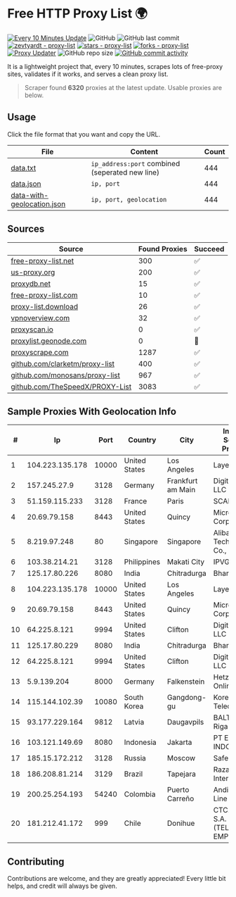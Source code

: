 
# Free HTTP Proxy List 🌍

[![Every 10 Minutes Update](https://github.com/mertguvencli/http-proxy-list/actions/workflows/main.yml/badge.svg?branch=main)](https://github.com/mertguvencli/http-proxy-list/actions/workflows/main.yml)
![GitHub](https://img.shields.io/github/license/mertguvencli/http-proxy-list)
![GitHub last commit](https://img.shields.io/github/last-commit/mertguvencli/http-proxy-list)
[![zevtyardt - proxy-list](https://img.shields.io/static/v1?label=zevtyardt&message=proxy-list&color=blue&logo=github)](https://github.com/zevtyardt/proxy-list "Go to GitHub repo")
[![stars - proxy-list](https://img.shields.io/github/stars/zevtyardt/proxy-list?style=social)](https://github.com/zevtyardt/proxy-list)
[![forks - proxy-list](https://img.shields.io/github/forks/zevtyardt/proxy-list?style=social)](https://github.com/zevtyardt/proxy-list)
[![Proxy Updater](https://github.com/zevtyardt/proxy-list/workflows/Proxy%20Updater/badge.svg)](https://github.com/zevtyardt/proxy-list/actions?query=workflow:"Proxy+Updater")
![GitHub repo size](https://img.shields.io/github/repo-size/zevtyardt/proxy-list)
[![GitHub commit activity](https://img.shields.io/github/commit-activity/m/zevtyardt/proxy-list?logo=commits)](https://github.com/zevtyardt/proxy-list/commits/main)

It is a lightweight project that, every 10 minutes, scrapes lots of free-proxy sites, validates if it works, and serves a clean proxy list.

> Scraper found **6320** proxies at the latest update. Usable proxies are below.

## Usage

Click the file format that you want and copy the URL.

|File|Content|Count|
|----|-------|-----|
|[data.txt](https://raw.githubusercontent.com/mertguvencli/http-proxy-list/main/proxy-list/data.txt)|`ip_address:port` combined (seperated new line)|444|
|[data.json](https://raw.githubusercontent.com/mertguvencli/http-proxy-list/main/proxy-list/data.json)|`ip, port`|444|
|[data-with-geolocation.json](https://raw.githubusercontent.com/mertguvencli/http-proxy-list/main/proxy-list/data-with-geolocation.json)|`ip, port, geolocation`|444|

## Sources

|Source|Found Proxies|Succeed|
|------|-------------|-------|
|[free-proxy-list.net](https://free-proxy-list.net)|300|✅|
|[us-proxy.org](https://www.us-proxy.org)|200|✅|
|[proxydb.net](http://proxydb.net)|15|✅|
|[free-proxy-list.com](https://free-proxy-list.com/?page=&port=&type%5B%5D=http&type%5B%5D=https&up_time=0&search=Search)|10|✅|
|[proxy-list.download](https://www.proxy-list.download/HTTP)|26|✅|
|[vpnoverview.com](https://vpnoverview.com/privacy/anonymous-browsing/free-proxy-servers)|32|✅|
|[proxyscan.io](https://www.proxyscan.io)|0|✅|
|[proxylist.geonode.com](https://proxylist.geonode.com/api/proxy-list?limit=300&page=1&sort_by=lastChecked&sort_type=desc&protocols=http,https)|0|🚫|
|[proxyscrape.com](https://api.proxyscrape.com/v2/?request=displayproxies&protocol=http&timeout=10000&country=all&ssl=all&anonymity=all)|1287|✅|
|[github.com/clarketm/proxy-list](https://raw.githubusercontent.com/clarketm/proxy-list/master/proxy-list-raw.txt)|400|✅|
|[github.com/monosans/proxy-list](https://raw.githubusercontent.com/monosans/proxy-list/main/proxies/http.txt)|967|✅|
|[github.com/TheSpeedX/PROXY-List](https://raw.githubusercontent.com/TheSpeedX/PROXY-List/master/http.txt)|3083|✅|


## Sample Proxies With Geolocation Info

|#|Ip|Port|Country|City|Internet Service Provider|
|-|--|----|-------|----|-------------------------|
|1|104.223.135.178|10000|United States|Los Angeles|LayerHost|
|2|157.245.27.9|3128|Germany|Frankfurt am Main|DigitalOcean, LLC|
|3|51.159.115.233|3128|France|Paris|SCALEWAY|
|4|20.69.79.158|8443|United States|Quincy|Microsoft Corporation|
|5|8.219.97.248|80|Singapore|Singapore|Alibaba (US) Technology Co., Ltd.|
|6|103.38.214.21|3128|Philippines|Makati City|IPVG|
|7|125.17.80.226|8080|India|Chitradurga|Bharti Airtel|
|8|104.223.135.178|10000|United States|Los Angeles|LayerHost|
|9|20.69.79.158|8443|United States|Quincy|Microsoft Corporation|
|10|64.225.8.121|9994|United States|Clifton|DigitalOcean, LLC|
|11|125.17.80.229|8080|India|Chitradurga|Bharti Airtel|
|12|64.225.8.121|9994|United States|Clifton|DigitalOcean, LLC|
|13|5.9.139.204|8000|Germany|Falkenstein|Hetzner Online GmbH|
|14|115.144.102.39|10080|South Korea|Gangdong-gu|Korea Telecom|
|15|93.177.229.164|9812|Latvia|Daugavpils|BALTKOM Riga|
|16|103.121.149.69|8080|Indonesia|Jakarta|PT EMERIO INDONESIA|
|17|185.15.172.212|3128|Russia|Moscow|SafeData LLC|
|18|186.208.81.214|3129|Brazil|Tapejara|RazaoInfo Internet Ltda|
|19|200.25.254.193|54240|Colombia|Puerto Carreño|Andinet ON Line|
|20|181.212.41.172|999|Chile|Donihue|CTC. CORP S.A. (TELEFONICA EMPRESAS)|



## Contributing

Contributions are welcome, and they are greatly appreciated! Every
little bit helps, and credit will always be given.

